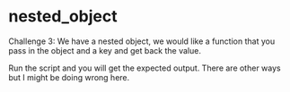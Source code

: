 # nested_object
Challenge 3: We have a nested object, we would like a function that you pass in the object and a key and get back the value. 

Run the script and you will get the expected output. There are other ways but I might be doing wrong here. 
